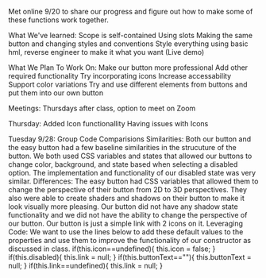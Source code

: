 Met online 9/20 to share our progress and figure out how to make some of these functions work together.

What We've learned: Scope is self-contained Using slots Making the same button and changing styles and conventions Style everything using basic hml, reverse engineer to make it what you want (Live demo)

What We Plan To Work On: Make our button more professional Add other required functionality Try incorporating icons Increase accessability Support color variations Try and use different elements from buttons and put them into our own button

Meetings: Thursdays after class, option to meet on Zoom

Thursday: Added Icon functionallity Having issues with Icons

Tuesday 9/28: Group Code Comparisions Similarities: Both our button and the easy button had a few baseline similarities in the strucuture of the button. We both used CSS variables and states that allowed our buttons to change color, background, and state based when selecting a disabled option. The implementation and functionality of our disabled state was very similar. Differences: The easy button had CSS variables that allowed them to change the perspective of their button from 2D to 3D perspectives. They also were able to create shaders and shadows on their button to make it look visually more pleasing. Our button did not have any shadow state functionality and we did not have the ability to change the perspective of our button. Our button is just a simple link with 2 icons on it. Leveraging Code: We want to use the lines below to add these default values to the properties and use them to improve the functionality of our constructor as discussed in class.
if(this.icon==undefined){ this.icon = false; } if(this.disabled){ this.link = null; } if(this.buttonText==""){ this.buttonText = null; } if(this.link==undefined){ this.link = null; }